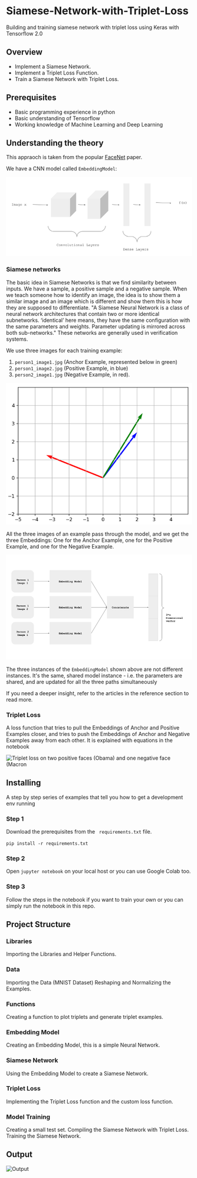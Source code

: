 # Siamese-Network-with-Triplet-Loss
Building and training siamese network with triplet loss using Keras with Tensorflow 2.0

## Overview
- Implement a Siamese Network.
- Implement a Triplet Loss Function.
- Train a Siamese Network with Triplet Loss.

## Prerequisites
- Basic programming experience in python
- Basic understanding of Tensorflow
- Working knowledge of Machine Learning and Deep Learning

## Understanding the theory 
This appraoch is taken from the popular [FaceNet](https://arxiv.org/abs/1503.03832) paper.

We have a CNN model called `EmbeddingModel`:

![CNN](assets/CNN.png)

### Siamese networks
The basic idea in Siamese Networks is that we find similarity between inputs. We have a sample, a positive sample and a negative sample.
When we teach someone how to identify an image, the idea is to show them a similar image and an image which is different and show them this is how they are supposed to differentiate. 
"A Siamese Neural Network is a class of neural network architectures that contain two or more identical subnetworks. ‘identical’ here means, they have the same configuration with the same parameters and weights. Parameter updating is mirrored across both sub-networks."
These networks are generally used in verification systems.

We use three images for each training example:
1. `person1_image1.jpg` (Anchor Example, represented below in green)
2. `person1_image2.jpg` (Positive Example, in blue)
3. `person2_image1.jpg` (Negative Example, in red).

![Embeddings](assets/embeddings.png)

All the three images of an example pass through the model, and we get the three Embeddings: One for the Anchor Example, one for the Positive Example, and one for the Negative Example.

![Siamese Network](assets/siamese.png)

The three instances of the `EmbeddingModel` shown above are not different instances. It's the same, shared model instance - i.e. the parameters are shared, and are updated for all the three paths simultaneously

If you need a deeper insight, refer to the articles in the reference section to read more.

### Triplet Loss
A loss function that tries to pull the Embeddings of Anchor and Positive Examples closer, and tries to push the Embeddings of Anchor and Negative Examples away from each other.
It is explained with equations in the notebook

![Triplet loss on two positive faces (Obama) and one negative face (Macron](/img/tripletLoss.png)


## Installing

A step by step series of examples that tell you how to get a development env running

### Step 1
Download the prerequisites from the ``` requirements.txt``` file.

``` pip install -r requirements.txt ```

### Step 2
Open ``` jupyter notebook ``` on your local host or you can use Google Colab too.

### Step 3
Follow the steps in the notebook if you want to train your own or you can simply run the notebook in this repo.


## Project Structure

### Libraries
Importing the Libraries and Helper Functions.
### Data
Importing the Data (MNIST Dataset)
Reshaping and Normalizing the Examples.
### Functions
Creating a function to plot triplets and generate triplet examples.
### Embedding Model
Creating an Embedding Model, this is a simple Neural Network.
### Siamese Network
Using the Embedding Model to create a Siamese Network.
### Triplet Loss
Implementing the Triplet Loss function and the custom loss function.
### Model Training
Creating a small test set.
Compiling the Siamese Network with Triplet Loss.
Training the Siamese Network.

## Output
![Output](/assets/tl.png)
